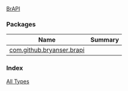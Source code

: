 [BrAPI](./index.md)

### Packages

| Name | Summary |
|---|---|
| [com.github.bryanser.brapi](com.github.bryanser.brapi/index.md) |  |

### Index

[All Types](alltypes/index.md)